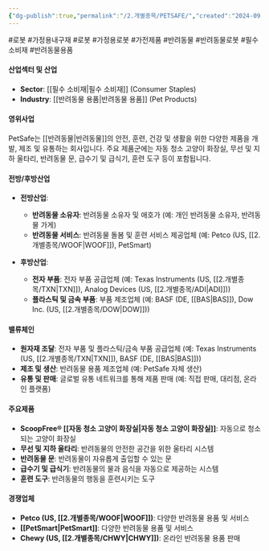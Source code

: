 ```yaml
---
{"dg-publish":true,"permalink":"/2.개별종목/PETSAFE/","created":"2024-09-19T14:36:36.608+09:00","updated":"2025-07-29T21:37:05.048+09:00"}
---
```


#로봇 #가정용내구재 #로봇 #가정용로봇 #가전제품 #반려동물 #반려동물로봇 #필수소비재 #반려동물용품

#### 산업섹터 및 산업

- **Sector**: [[필수 소비재\|필수 소비재]] (Consumer Staples)
- **Industry**: [[반려동물 용품\|반려동물 용품]] (Pet Products)

#### 영위사업

PetSafe는 [[반려동물\|반려동물]]의 안전, 훈련, 건강 및 생활을 위한 다양한 제품을 개발, 제조 및 유통하는 회사입니다. 주요 제품군에는 자동 청소 고양이 화장실, 무선 및 지하 울타리, 반려동물 문, 급수기 및 급식기, 훈련 도구 등이 포함됩니다.

#### 전방/후방산업

- **전방산업**:
    - **반려동물 소유자**: 반려동물 소유자 및 애호가 (예: 개인 반려동물 소유자, 반려동물 가게)
    - **반려동물 서비스**: 반려동물 돌봄 및 훈련 서비스 제공업체 (예: Petco (US, [[2.개별종목/WOOF\|WOOF]]), PetSmart)
      
- **후방산업**:
    - **전자 부품**: 전자 부품 공급업체 (예: Texas Instruments (US, [[2.개별종목/TXN\|TXN]]), Analog Devices (US, [[2.개별종목/ADI\|ADI]]))
    - **플라스틱 및 금속 부품**: 부품 제조업체 (예: BASF (DE, [[BAS\|BAS]]), Dow Inc. (US, [[2.개별종목/DOW\|DOW]]))

#### 밸류체인

- **원자재 조달**: 전자 부품 및 플라스틱/금속 부품 공급업체 (예: Texas Instruments (US, [[2.개별종목/TXN\|TXN]]), BASF (DE, [[BAS\|BAS]]))
- **제조 및 생산**: 반려동물 용품 제조업체 (예: PetSafe 자체 생산)
- **유통 및 판매**: 글로벌 유통 네트워크를 통해 제품 판매 (예: 직접 판매, 대리점, 온라인 플랫폼)

#### 주요제품

- **ScoopFree® [[자동 청소 고양이 화장실\|자동 청소 고양이 화장실]]**: 자동으로 청소되는 고양이 화장실
- **무선 및 지하 울타리**: 반려동물의 안전한 공간을 위한 울타리 시스템
- **반려동물 문**: 반려동물이 자유롭게 출입할 수 있는 문
- **급수기 및 급식기**: 반려동물의 물과 음식을 자동으로 제공하는 시스템
- **훈련 도구**: 반려동물의 행동을 훈련시키는 도구

#### 경쟁업체

- **Petco (US, [[2.개별종목/WOOF\|WOOF]])**: 다양한 반려동물 용품 및 서비스
- **[[PetSmart\|PetSmart]]**: 다양한 반려동물 용품 및 서비스
- **Chewy (US, [[2.개별종목/CHWY\|CHWY]])**: 온라인 반려동물 용품 판매